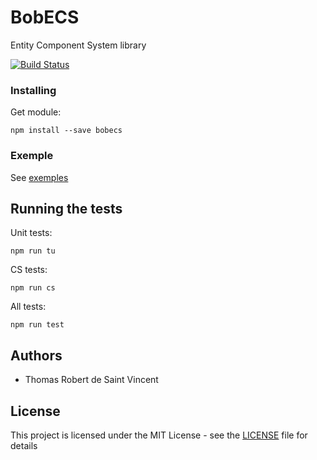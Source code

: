 # BobECS

Entity Component System library

[![Build Status](https://travis-ci.com/desaintvincent/bobecs.svg?branch=master)](https://travis-ci.com/desaintvincent/bobecs)


### Installing
Get module:
```
npm install --save bobecs
```

### Exemple
See [exemples](exemples)

## Running the tests

Unit tests:
```
npm run tu
```

CS tests:
```
npm run cs
```

All tests:
```
npm run test
```

## Authors

* Thomas Robert de Saint Vincent

## License

This project is licensed under the MIT License - see the [LICENSE](LICENSE) file for details
